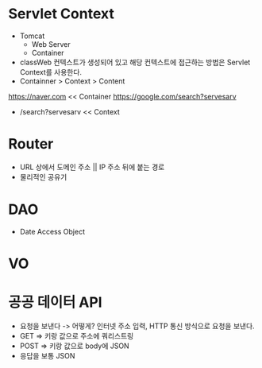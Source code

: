 # Servlet Context
- Tomcat 
  - Web Server
  - Container
- classWeb 컨텍스트가 생성되어 있고 해당 컨텍스트에 접근하는 방법은 Servlet Context를 사용한다.
- Containner > Context > Content

https://naver.com << Container
https://google.com/search?servesarv
  - /search?servesarv << Context
  
# Router
- URL 상에서 도메인 주소 || IP 주소 뒤에 붙는 경로
- 물리적인 공유기

# DAO
- Date Access Object

# VO

# 공공 데이터 API
- 요청을 보낸다 -> 어떻게? 인터넷 주소 입력, HTTP 통신 방식으로 요청을 보낸다.
- GET => 키랑 값으로 주소에 쿼리스트링
- POST => 키랑 값으로 body에 JSON
- 응답을 보통 JSON